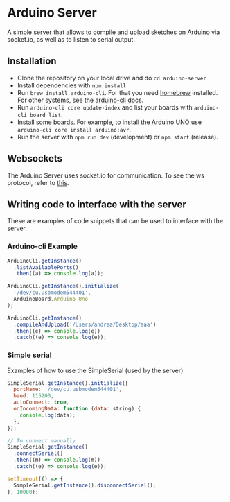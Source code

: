# Arduino Server

A simple server that allows to compile and upload sketches on Arduino via socket.io, as well as to listen to serial output.

## Installation

- Clone the repository on your local drive and do `cd arduino-server`
- Install dependencies with `npm install`
- Run `brew install arduino-cli`. For that you need [homebrew](https://brew.sh) installed. For other systems, see the [arduino-cli docs](https://arduino.github.io/arduino-cli/0.33).
- Run `arduino-cli core update-index` and list your boards with `arduino-cli board list`.
- Install some boards. For example, to install the Arduino UNO use `arduino-cli core install arduino:avr`.
- Run the server with `npm run dev` (development) or `npm start` (release).

## Websockets

The Arduino Server uses socket.io for communication. To see the ws protocol, refer to [this](./ws.md).

## Writing code to interface with the server

These are examples of code snippets that can be used to interface with the server.

### Arduino-cli Example

```js
ArduinoCli.getInstance()
  .listAvailablePorts()
  .then((a) => console.log(a));

ArduinoCli.getInstance().initialize(
  '/dev/cu.usbmodem544401',
  ArduinoBoard.Arduino_Uno
);

ArduinoCli.getInstance()
  .compileAndUpload('/Users/andrea/Desktop/aaa')
  .then((e) => console.log(e))
  .catch((e) => console.log(e));
```

### Simple serial

Examples of how to use the SimpleSerial (used by the server).

```js
SimpleSerial.getInstance().initialize({
  portName: '/dev/cu.usbmodem544401',
  baud: 115200,
  autoConnect: true,
  onIncomingData: function (data: string) {
    console.log(data);
  },
});

// To connect manually
SimpleSerial.getInstance()
  .connectSerial()
  .then((m) => console.log(m))
  .catch((e) => console.log(e));

setTimeout(() => {
  SimpleSerial.getInstance().disconnectSerial();
}, 10000);
```
